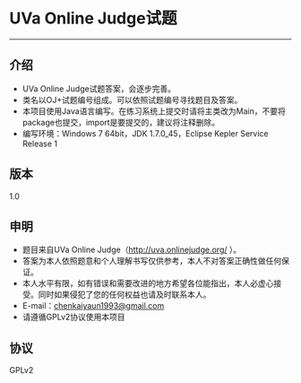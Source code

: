 ﻿UVa Online Judge试题
=========
---
介绍
---
-   UVa Online Judge试题答案，会逐步完善。
-   类名以OJ+试题编号组成。可以依照试题编号寻找题目及答案。
-   本项目使用Java语言编写。在练习系统上提交时请将主类改为Main，不要将package也提交，import是要提交的，建议将注释删除。
-   编写环境：Windows 7 64bit，JDK 1.7.0_45，Eclipse Kepler Service Release 1

版本
--
1.0


申明
---
 - 题目来自UVa Online Judge（http://uva.onlinejudge.org/ ）。
 - 答案为本人依照题意和个人理解书写仅供参考，本人不对答案正确性做任何保证。
 - 本人水平有限，如有错误和需要改进的地方希望各位能指出，本人必虚心接受。同时如果侵犯了您的任何权益也请及时联系本人。
 - E-mail：chenkaiyaun1993@gmail.com
 - 请遵循GPLv2协议使用本项目

协议
--
GPLv2  
